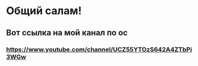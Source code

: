 # Общий салам!

## Вот ссылка на мой канал по ос 

### https://www.youtube.com/channel/UCZ55YTOzS642A4ZTbPi3WGw

